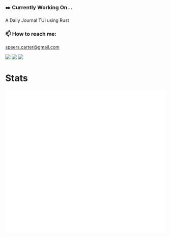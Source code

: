 ### ✒️ Currently Working On...
A Daily Journal TUI using Rust

### 📫 How to reach me:
speers.carter@gmail.com
<p>
<a target="_blank" href="https://www.linkedin.com/in/carter-s-240854279"><img src="https://img.shields.io/badge/LinkedIn-0077B5?style=for-the-badge&logo=linkedin&logoColor=white"/></a>
<a target="_blank" href="https://www.hackerrank.com/carter_dev907"><img src="https://img.shields.io/badge/-Hackerrank-2EC866?style=for-the-badge&logo=HackerRank&logoColor=white"/></a>
<a target="_blank" href="https://www.codewars.com/users/Carter907"><img src="https://img.shields.io/badge/Codewars-B1361E?style=for-the-badge&logo=codewars&logoColor=white"/></a>
</p>

# Stats
![Top Langs](github-metrics.svg)


